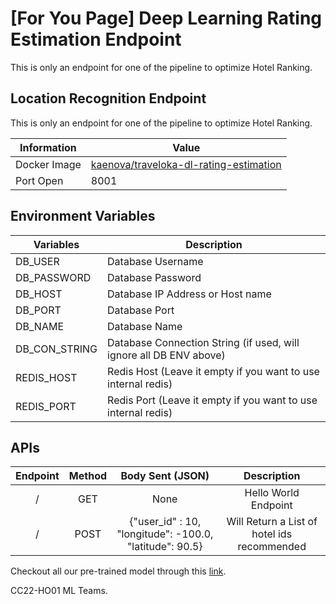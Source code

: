 # [For You Page] Deep Learning Rating Estimation Endpoint

This is only an endpoint for one of the pipeline to optimize Hotel Ranking.

## Location Recognition Endpoint

This is only an endpoint for one of the pipeline to optimize Hotel Ranking.  

| Information  | Value                                  |
|--------------|----------------------------------------|
| Docker Image | [kaenova/traveloka-dl-rating-estimation](https://hub.docker.com/r/kaenova/traveloka-dl-rating-estimation) |
|   Port Open  |                  8001                  |

## Environment Variables
| Variables   | Description                      |
|-------------|----------------------------------|
| DB_USER     | Database Username                |
| DB_PASSWORD | Database Password                |
| DB_HOST     | Database IP Address or Host name |
| DB_PORT     | Database Port                    |
| DB_NAME     | Database Name                    |
| DB_CON_STRING     | Database Connection String (if used, will ignore all DB ENV above)                   |
| REDIS_HOST     | Redis Host (Leave it empty if you want to use internal redis)                    |
| REDIS_PORT     | Redis Port (Leave it empty if you want to use internal redis)                    |

## APIs
| Endpoint | Method |           Body Sent (JSON)          |                 Description                |
|:--------:|:------:|:-----------------------------------:|:------------------------------------------:|
|     /    |   GET  |                 None                |            Hello World Endpoint            |
|     /    |  POST  | {"user_id" : 10, "longitude": -100.0, "latitude": 90.5} | Will Return a List of hotel ids recommended |

Checkout all our pre-trained model through this [link](https://drive.google.com/drive/folders/1-2S6UhR6bZY90j89c8cpScCcpCJJBEal?usp=sharing).  

CC22-HO01 ML Teams.